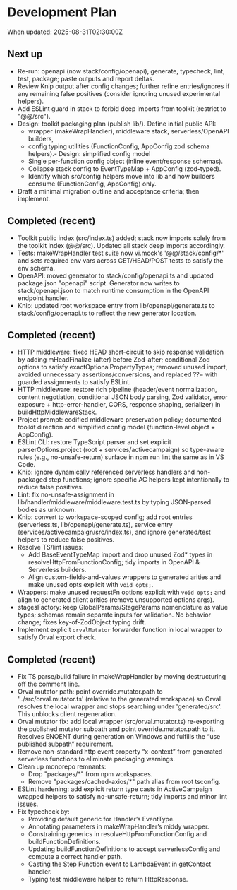 # Development Plan

When updated: 2025-08-31T02:30:00Z

## Next up

- Re-run: openapi (now stack/config/openapi), generate, typecheck, lint, test, package; paste outputs and report deltas.
- Review Knip output after config changes; further refine entries/ignores if
  any remaining false positives (consider ignoring unused experimental helpers).
- Add ESLint guard in stack to forbid deep imports from toolkit (restrict to "@@/src").
- Design: toolkit packaging plan (publish lib/). Define initial public API:
  - wrapper (makeWrapHandler), middleware stack, serverless/OpenAPI builders,
  - config typing utilities (FunctionConfig, AppConfig zod schema helpers).- Design: simplified config model
  - Single per-function config object (inline event/response schemas).
  - Collapse stack config to EventTypeMap + AppConfig (zod-typed).
  - Identify which src/config helpers move into lib and how builders consume
    (FunctionConfig, AppConfig) only.
- Draft a minimal migration outline and acceptance criteria; then implement.

## Completed (recent)

- Toolkit public index (src/index.ts) added; stack now imports solely from the
  toolkit index (@@/src). Updated all stack deep imports accordingly.
- Tests: makeWrapHandler test suite now vi.mock's '@@/stack/config/*' and sets
  required env vars across GET/HEAD/POST tests to satisfy the env schema.
- OpenAPI: moved generator to stack/config/openapi.ts and updated package.json
  "openapi" script. Generator now writes to stack/openapi.json to match runtime
  consumption in the OpenAPI endpoint handler.
- Knip: updated root workspace entry from lib/openapi/generate.ts to
  stack/config/openapi.ts to reflect the new generator location.

## Completed (recent)

- HTTP middleware: fixed HEAD short-circuit to skip response validation by
  adding mHeadFinalize (after) before Zod-after; conditional Zod options to
  satisfy exactOptionalPropertyTypes; removed unused import, avoided  unnecessary assertions/conversions, and replaced ??= with guarded
  assignments to satisfy ESLint.
- HTTP middleware: restore rich pipeline (header/event normalization, content
  negotiation, conditional JSON body parsing, Zod validator, error exposure +
  http-error-handler, CORS, response shaping, serializer) in buildHttpMiddlewareStack.
- Project prompt: codified middleware preservation policy; documented toolkit
  direction and simplified config model (function-level object + AppConfig).
- ESLint CLI: restore TypeScript parser and set explicit parserOptions.project
  (root + services/activecampaign) so type-aware rules (e.g., no-unsafe-return)
  surface in npm run lint the same as in VS Code.
- Knip: ignore dynamically referenced serverless handlers and non-packaged step
  functions; ignore specific AC helpers kept intentionally to reduce false positives.
- Lint: fix no-unsafe-assignment in lib/handler/middleware/middleware.test.ts
  by typing JSON-parsed bodies as unknown.
- Knip: convert to workspace-scoped config; add root entries (serverless.ts,
  lib/openapi/generate.ts), service entry (services/activecampaign/src/index.ts),
  and ignore generated/test helpers to reduce false positives.
- Resolve TS/lint issues:
  - Add BaseEventTypeMap import and drop unused Zod\* types in
    resolveHttpFromFunctionConfig; tidy imports in OpenAPI & Serverless builders.
  - Align custom-fields-and-values wrappers to generated arities and make
    unused opts explicit with `void opts;`.
- Wrappers: make unused requestFn options explicit with `void opts;` and
  align to generated client arities (remove unsupported options args).
- stagesFactory: keep GlobalParams/StageParams nomenclature as value types;
  schemas remain separate inputs for validation. No behavior change; fixes
  key-of-ZodObject typing drift.
- Implement explicit `orvalMutator` forwarder function in local wrapper to satisfy Orval export check.

## Completed (recent)

- Fix TS parse/build failure in makeWrapHandler by moving destructuring off the comment line.
- Orval mutator path: point override.mutator.path to '../src/orval.mutator.ts'
  (relative to the generated workspace) so Orval resolves the local wrapper and
  stops searching under 'generated/src'. This unblocks client regeneration.
- Orval mutator fix: add local wrapper (src/orval.mutator.ts) re-exporting the
  published mutator subpath and point override.mutator.path to it. Resolves
  ENOENT during generation on Windows and fulfills the “use published subpath”
  requirement.
- Remove non-standard http event property “x-context” from generated
  serverless functions to eliminate packaging warnings.
- Clean up monorepo remnants:
  - Drop "packages/\*" from npm workspaces.
  - Remove "packages/cached-axios/\*" path alias from root tsconfig.
- ESLint hardening: add explicit return type casts in ActiveCampaign wrapped
  helpers to satisfy no-unsafe-return; tidy imports and minor lint issues.
- Fix typecheck by:
  - Providing default generic for Handler’s EventType.
  - Annotating parameters in makeWrapHandler’s middy wrapper.
  - Constraining generics in resolveHttpFromFunctionConfig and
    buildFunctionDefinitions.
  - Updating buildFunctionDefinitions to accept serverlessConfig and compute
    a correct handler path.
  - Casting the Step Function event to LambdaEvent in getContact handler.
  - Typing test middleware helper to return HttpResponse.
